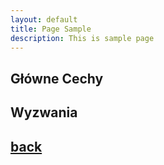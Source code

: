 ```yaml
---
layout: default
title: Page Sample
description: This is sample page
---
```

## Główne Cechy

## Wyzwania

## [back](./)
